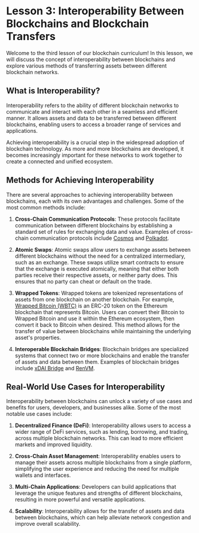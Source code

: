 # Lesson 3: Interoperability Between Blockchains and Blockchain Transfers

Welcome to the third lesson of our blockchain curriculum! In this lesson, we will discuss the concept of interoperability between blockchains and explore various methods of transferring assets between different blockchain networks.

## What is Interoperability?

Interoperability refers to the ability of different blockchain networks to communicate and interact with each other in a seamless and efficient manner. It allows assets and data to be transferred between different blockchains, enabling users to access a broader range of services and applications.

Achieving interoperability is a crucial step in the widespread adoption of blockchain technology. As more and more blockchains are developed, it becomes increasingly important for these networks to work together to create a connected and unified ecosystem.

## Methods for Achieving Interoperability

There are several approaches to achieving interoperability between blockchains, each with its own advantages and challenges. Some of the most common methods include:

1. **Cross-Chain Communication Protocols**: These protocols facilitate communication between different blockchains by establishing a standard set of rules for exchanging data and value. Examples of cross-chain communication protocols include [Cosmos](https://cosmos.network/) and [Polkadot](https://polkadot.network/).

2. **Atomic Swaps**: Atomic swaps allow users to exchange assets between different blockchains without the need for a centralized intermediary, such as an exchange. These swaps utilize smart contracts to ensure that the exchange is executed atomically, meaning that either both parties receive their respective assets, or neither party does. This ensures that no party can cheat or default on the trade.

3. **Wrapped Tokens**: Wrapped tokens are tokenized representations of assets from one blockchain on another blockchain. For example, [Wrapped Bitcoin (WBTC)](https://www.wbtc.network/) is an ERC-20 token on the Ethereum blockchain that represents Bitcoin. Users can convert their Bitcoin to Wrapped Bitcoin and use it within the Ethereum ecosystem, then convert it back to Bitcoin when desired. This method allows for the transfer of value between blockchains while maintaining the underlying asset's properties.

4. **Interoperable Blockchain Bridges**: Blockchain bridges are specialized systems that connect two or more blockchains and enable the transfer of assets and data between them. Examples of blockchain bridges include [xDAI Bridge](https://www.xdaichain.com/for-users/converting-xdai-via-bridge) and [RenVM](https://renproject.io/).

## Real-World Use Cases for Interoperability

Interoperability between blockchains can unlock a variety of use cases and benefits for users, developers, and businesses alike. Some of the most notable use cases include:

1. **Decentralized Finance (DeFi)**: Interoperability allows users to access a wider range of DeFi services, such as lending, borrowing, and trading, across multiple blockchain networks. This can lead to more efficient markets and improved liquidity.

2. **Cross-Chain Asset Management**: Interoperability enables users to manage their assets across multiple blockchains from a single platform, simplifying the user experience and reducing the need for multiple wallets and interfaces.

3. **Multi-Chain Applications**: Developers can build applications that leverage the unique features and strengths of different blockchains, resulting in more powerful and versatile applications.

4. **Scalability**: Interoperability allows for the transfer of assets and data between blockchains, which can help alleviate network congestion and improve overall scalability.
